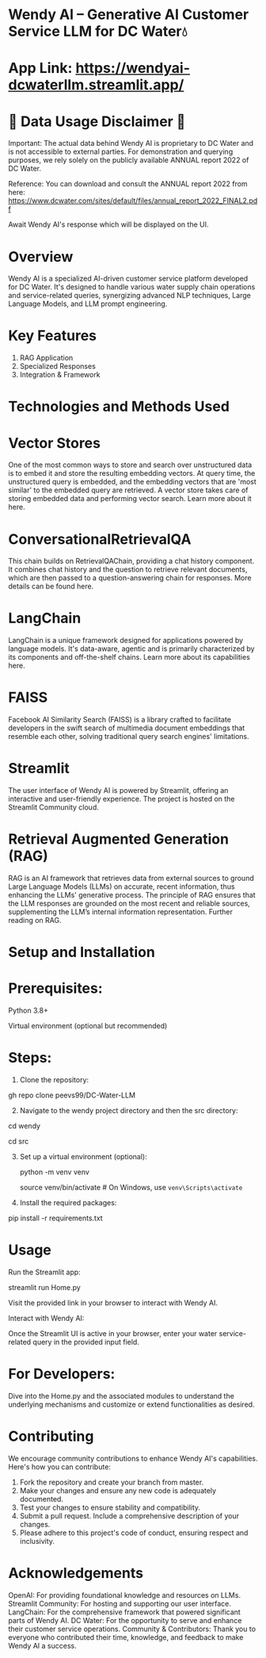 # Wendy AI – Generative AI Customer Service LLM for DC Water💧

# App Link: https://wendyai-dcwaterllm.streamlit.app/

# 🚨 Data Usage Disclaimer 🚨

Important: The actual data behind Wendy AI is proprietary to DC Water and is not accessible to external parties. For demonstration and querying purposes, we rely solely on the publicly available ANNUAL report 2022 of DC Water.

Reference: You can download and consult the ANNUAL report 2022 from here: https://www.dcwater.com/sites/default/files/annual_report_2022_FINAL2.pdf

Await Wendy AI's response which will be displayed on the UI.

# Overview
Wendy AI is a specialized AI-driven customer service platform developed for DC Water. It's designed to handle various water supply chain operations and service-related queries, synergizing advanced NLP techniques, Large Language Models, and LLM prompt engineering.

# Key Features
1. RAG Application
2. Specialized Responses
3. Integration & Framework

# Technologies and Methods Used

# Vector Stores
One of the most common ways to store and search over unstructured data is to embed it and store the resulting embedding vectors. At query time, the unstructured query is embedded, and the embedding vectors that are 'most similar' to the embedded query are retrieved. A vector store takes care of storing embedded data and performing vector search. Learn more about it here.

# ConversationalRetrievalQA
This chain builds on RetrievalQAChain, providing a chat history component. It combines chat history and the question to retrieve relevant documents, which are then passed to a question-answering chain for responses. More details can be found here.

# LangChain
LangChain is a unique framework designed for applications powered by language models. It's data-aware, agentic and is primarily characterized by its components and off-the-shelf chains. Learn more about its capabilities here.

# FAISS
Facebook AI Similarity Search (FAISS) is a library crafted to facilitate developers in the swift search of multimedia document embeddings that resemble each other, solving traditional query search engines' limitations.

# Streamlit
The user interface of Wendy AI is powered by Streamlit, offering an interactive and user-friendly experience. The project is hosted on the Streamlit Community cloud.

# Retrieval Augmented Generation (RAG)
RAG is an AI framework that retrieves data from external sources to ground Large Language Models (LLMs) on accurate, recent information, thus enhancing the LLMs' generative process. The principle of RAG ensures that the LLM responses are grounded on the most recent and reliable sources, supplementing the LLM’s internal information representation. Further reading on RAG.

# Setup and Installation
# Prerequisites:
Python 3.8+

Virtual environment (optional but recommended)

# Steps:
1. Clone the repository:

gh repo clone peevs99/DC-Water-LLM

2. Navigate to the wendy project directory and then the src directory:

cd wendy

cd src

3. Set up a virtual environment (optional):

   python -m venv venv
   
   source venv/bin/activate  # On Windows, use `venv\Scripts\activate`

5. Install the required packages:

pip install -r requirements.txt

# Usage
Run the Streamlit app:

streamlit run Home.py

Visit the provided link in your browser to interact with Wendy AI.

Interact with Wendy AI:

Once the Streamlit UI is active in your browser, enter your water service-related query in the provided input field.

# For Developers:

Dive into the Home.py and the associated modules to understand the underlying mechanisms and customize or extend functionalities as desired.

# Contributing
We encourage community contributions to enhance Wendy AI's capabilities. Here's how you can contribute:

1. Fork the repository and create your branch from master.
2. Make your changes and ensure any new code is adequately documented.
3. Test your changes to ensure stability and compatibility.
4. Submit a pull request. Include a comprehensive description of your changes.
5. Please adhere to this project's code of conduct, ensuring respect and inclusivity.


# Acknowledgements
OpenAI: For providing foundational knowledge and resources on LLMs.
Streamlit Community: For hosting and supporting our user interface.
LangChain: For the comprehensive framework that powered significant parts of Wendy AI.
DC Water: For the opportunity to serve and enhance their customer service operations.
Community & Contributors: Thank you to everyone who contributed their time, knowledge, and feedback to make Wendy AI a success.

